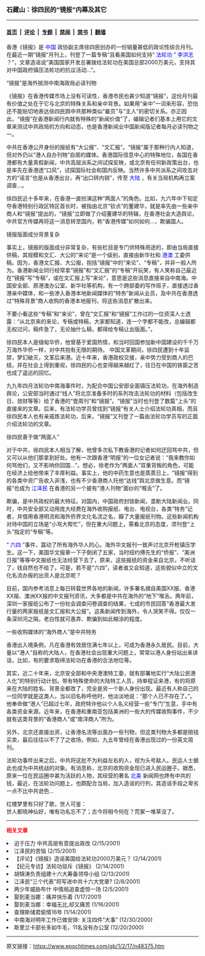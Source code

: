 ### 石藏山：徐四民的“镜报”内幕及其它

---

#### [首页](../../../..?n48375) &nbsp;|&nbsp; [评论](../../../../../epoch-comment?n48375) &nbsp;|&nbsp; [专题](../../../../../epoch-special?n48375) &nbsp;|&nbsp; [禁闻](../../../../../epoch-news?n48375) &nbsp;|&nbsp; [禁书](../../../../../books?n48375) &nbsp;|&nbsp; [翻墙](https://github.com/gfw-breaker/nogfw/blob/master/README.md?n48375)


<div class="post_content" id="artbody" itemprop="articleBody">
 <!-- article content begin -->
 <p>
  香港《镜报》是
  <ok href="http://www3.epochtimes.com/news/epochnews/main/2.html">
   <font color="blue">
    中国
   </font>
  </ok>
  政协副主席徐四民创办的一份销量甚低的政论性综合月刊。在最近一期“镜报”月刊上，刊登了一篇专稿“且看美国如何支持“
  <ok href="http://falundafa.org">
   <font color="blue">
    法轮功
   </font>
  </ok>
  ”
  <ok href="http://www.falundafa.org/index_ch.htm">
   <font color="blue">
    李洪志
   </font>
  </ok>
  ？”，文章造谣说“美国国家开发总署拨给法轮功在美国总部2000万美元，支持其对中国政府镇压法轮功的抗议活动…”。
 </p>
 <p>
  “镜报”是海外揣测中南海政局必读刊物
 </p>
 <p>
  《镜报》在香港传媒市场上没有可读性，香港市民也甚少知道“镜报”，这份月刊最有价值之处在于它与北京的特殊关系和亲中背景。如果用“亲中”一词来形容，恐怕还不能贴切地表达徐四民舆中共那种类似“雇员”与“主人”的密切关系。亦正因此，“镜报”在香港新闻行内就有特殊的“新闻价值”了，编辑记者们基本上用它的文章来测试中共政局的方向和动态，也是香港新闻业中国新闻版记者每月必读刊物之一。
 </p>
 <p>
  中共在香港公开身份的报纸有“大公报”、“文汇报”。“镜报”属于那种行内人知道，但对外仍以“港人自办刊物”自居的媒体。香港国际信息中心的特殊地位，各国在香港都有大量真假新闻，中共高层派系之间试探反映，或北京有任何新政策出台，也是率先在香港透“口风”，试探国际社会和国内反映。当然许多中共派系之间攻击对方的“谣言”也是从香港出台，再“出口转内销”，传至
  <ok href="http://www3.epochtimes.com/news/epochnews/main/2.html">
   <font color="blue">
    大陆
   </font>
  </ok>
  ，有关当局机构再立案调查…。
 </p>
 <p>
  徐四民近十多年来，在香港一直扮演这种“两面人”的角色。比如，九六年中下旬定夺香港特别行政区特区首长时，被指由北京“钦点”的董建华，就是率先由一些亲中商人和“镜报”提出的，“镜报”立即做了介绍董建华的特辑，在香港社会大造舆论，中共官方传媒再将这一消息转至国内，称“香港传媒”如何如何…，欺骗国人。
 </p>
 <p>
  镜报版面成分背景复杂
 </p>
 <p>
  事实上，镜报的版面成分非常复杂，有些栏目是专门供特殊用途的，即由当局直接供稿，其规模和文汇、大公的“来论”是一个级别，直接由新华社和
  <ok href="http://www3.epochtimes.com/news/epochnews/main/4.html">
   <font color="blue">
    港澳
   </font>
  </ok>
  工委供稿。因为，香港文汇报、大公报，抱括“镜报”中的“来论”、“专稿”，并非一般人所为。香港新闻业同行经常拿“镜报”和“文汇报”的“专稿”开玩笑，有人笑称自己最近在“镜报”写“专稿”，或在文汇报上写“来论”，意思是这些消息直接来自中南海。中国安全部、原港澳办公室、新华社等机构，有一个跨部委的写作班子，直接透过香港亲中媒体，和一些渗入香港本地新闻媒体的“特务”新闻从业员，及中共在香港透过“特殊背景”商人收购的香港本地报刊，将这些消息扩散出来。
 </p>
 <p>
  不要小看这些“专稿”和“来论”，曾在“文汇报”和“镜报”工作过的一位资深人士透露：“从北京来的来论，专稿或特稿，大家都知道，连一个字都不能改，总编辑都无权过问，稿件急了，无论抽什么稿，都得给专稿让出版面。”。
 </p>
 <p>
  徐四民本人是缅甸华侨，他曾基于爱国热情，和当时回国参加新中国建设的千千万万海外华侨一样，对中共抱有无限的期待。 中国文革期间，徐四民遭到十年监禁，梦幻破灭，文革后来港。近十年来，香港政权交接，亲中势力受到商人的巴结，并在社会上得到重视，徐四民的心也变得越来越红了，往日在中国的铁窗之苦也成了遥远的回忆。
 </p>
 <p>
  九九年四月法轮功中南海事件时，为配合中国公安部全面镇压法轮功，在海外制造舆论，公安部当时通过“线人”将北京准备多时的系列攻击法轮功的材料（包括改生日、敛财等等）给了香港的“壹周刊”和“镜报”。“镜报”当时也刊登了数篇“上头”的直接来的文章。后来，有法轮功学员曾找到“镜报”有关人士介绍法轮功真相，而且徐四民本人也有亲戚炼法轮功，后来，“镜报”又刊登了一篇由法轮功学员写的正面介绍法轮功的文章。
 </p>
 <p>
  徐四民善于做“两面人”
 </p>
 <p>
  对于中共，徐四民本人相当了解，他曾多次私下教香港的记者如何迂回骂中共，但又可以从他们那拿到好处。他有一次跟香港“明报”的一位女记者说：“我来教你如何骂他们，又不影响你回国…”。想必，徐老作为“两面人”双重背叛的角色，可能在经济上给他带来了丰厚利益。事实上，他的中药生意也是蒸蒸日上，“镜报”得到的各类中资广告收入非浅，也有不少香港商人托他“达线”舆北京做生意。而“镜报”也成为
  <ok href="http://www1.epochtimes.com/news/epochnews/news/Focus.asp?Focus_ID=801">
   <font color="blue">
    江泽民
   </font>
  </ok>
  在香港的另一个披有“港人刊物”面纱的“喉舌”了。
 </p>
 <p>
  欺骗，是中共政权的最大特征。对国内，中国政府封锁新闻，垄断大陆新闻业。同时，中共安全部又动用庞大经费在海外收购报纸、电台、电视台，各类“特务”记者，并借用香港明流和海外侨界文化名流之名，瓣了大量报纸刊物。这些新闻机构对待中国的立场是“小骂大帮忙”，但在重大问题上，需看北京的态度，须刊登“上头”指定的“专稿”等。
 </p>
 <p>
  “
  <ok href="https://www.epochtimes.com/news/epochnews/news/Focus.asp?Focus_ID=1102">
   <font color="blue">
    六四
   </font>
  </ok>
  ”事件，震动了所有海外华人的心。海外华文报刊一致声讨北京开枪镇压学生。这一下，美国华文报章一下子倒闭了五家，当时纽约傅先生的“侨报”、“美洲日报”等等中文报纸也无法经营下去了，原来，这些报纸的资金来自北京，不听话了，钱自然也不给了。可是，若不是“六四”，读者谁又会知道，这些貌似中立的文化名流办报的出资人是北京呢？
 </p>
 <p>
  目前，国内参考消息上每日转载世界各地的新闻，许多署名摘自美国XX报、香港XX报、澳洲XX报的中文报刊资讯，大多都是中共在海外的“地下”喉舌。两年前，深圳一家报纸公布了一份社会调查问卷调查的结果，七成的市民回答“香港最大发行量的两家报纸是文汇报和大公报”。这条新闻传到海外，令人哭笑不得。仅仅一条深圳河之隔，老白性就可愚弄、欺骗到如此糊涂的程度。
 </p>
 <p>
  一些收购媒体的“海外商人”是中共特务
 </p>
 <p>
  香港出入境条例，凡在香港有效居住满七年以上，可成为香港永久居民。目前，大量以“港人”自称的大陆人，在香港社会出现重大问题上，常常以港人身份站出来讲话，比如，有的要求取缔法轮功在香港的合法地位等。
 </p>
 <p>
  其实，近二十年来，北京安全部和中央港澳特工委，就有部署地实行“大陆公民港人化”的特别行动计划。带有特殊使命的大陆特工人员，持单程证来港，有的将原来在大陆的姓名、背景全都改了，完全是另一个新人身份出现。最近有人称自己的一位同学就是这类人，当以旧名称呼他时，他淡淡地说：“那个人已不存在了。”。他奉命做“港人”已超过七年，政府特许他以个人名义经营一些“专门”生意，手中有各类资金来源。近年来，在香港和重南亚包括美洲的一些大的传媒收购事件，不少就有这类背景的“香港商人”或“南洋商人”所为。
 </p>
 <p>
  另外，北京还直接出资，让香港名流等出面办一些刊物，但这类刊物大多都是赔钱买卖，最后往往以不了了之收场，例如，九五年曾经在香港出现过的一份英文周刊。
 </p>
 <p>
  法轮功事件出来之后，中共将这批不为利益左右的人，视为头号敌人。民运人士据此也成为中共统战的对象。有消息称，北京的收购资金现已进入民运圈子。据悉，原来一位在民运圈中甚为活跃的人物，其经营的著名
  <ok href="http://www3.epochtimes.com/news/epochnews/main/1.html">
   <font color="blue">
    北美
   </font>
  </ok>
  新闻网也搀有中共的钱，最近，在法轮功问题上，也颇配合当局，加入造谣的行列，其造谣手段之卑劣一点不比中共逊色…
 </p>
 <p>
  红楼梦里有只好了歌，世人可鉴：
  <br/>
  世人都晓神仙好，唯有功名忘不了；古今将相今何在？荒冢一堆草没了。
 </p>
 <hr/>
 <p>
  <b>
   <font color="red">
    相关文章
   </font>
  </b>
  <br/>
 </p>
 <li>
  <ok href="http://epochtimes.com/news/epochnews/newscontent.asp?ID=47539" target="_blank">
   迫于压力 中共高层有意提出政改
  </ok>
  (2/15/2001)
  <li>
   <ok href="http://epochtimes.com/news/epochnews/newscontent.asp?ID=47504" target="_blank">
    江泽民的苦恼
   </ok>
   (2/15/2001)
   <li>
    <ok href="http://epochtimes.com/news/epochnews/newscontent.asp?ID=47131" target="_blank">
     【评论】《镜报》造谣美国给法轮功2000万美元？
    </ok>
    (2/14/2001)
    <li>
     <ok href="http://epochtimes.com/news/epochnews/newscontent.asp?ID=47335" target="_blank">
      【纪元专访】法轮功驳斥《镜报》
     </ok>
     (2/14/2001)
     <li>
      <ok href="http://epochtimes.com/news/epochnews/newscontent.asp?ID=46658" target="_blank">
       胡锦涛负责组建十六大筹备领导小组
      </ok>
      (2/13/2001)
      <li>
       <ok href="http://epochtimes.com/news/epochnews/newscontent.asp?ID=45107" target="_blank">
        江泽民“三个代表”将写进中共十六大党章?
       </ok>
       (2/8/2001)
       <li>
        <ok href="http://epochtimes.com/news/epochnews/newscontent.asp?ID=43447" target="_blank">
         两少年威胁布什 中情局追查虚惊一场
        </ok>
        (2/5/2001)
        <li>
         <ok href="http://epochtimes.com/news/epochnews/newscontent.asp?ID=35813" target="_blank">
          娶到麦当娜：痛并快乐着
         </ok>
         (1/17/2001)
         <li>
          <ok href="http://epochtimes.com/news/epochnews/newscontent.asp?ID=35410" target="_blank">
           娶到麦当娜：幸福无比,却又痛苦
          </ok>
          (1/16/2001)
          <li>
           <ok href="http://epochtimes.com/news/epochnews/newscontent.asp?ID=34403" target="_blank">
            查理斯储君偷情16年
           </ok>
           (1/14/2001)
           <li>
            <ok href="http://epochtimes.com/news/epochnews/newscontent.asp?ID=28034" target="_blank">
             中南海对明年工作已做安排: 关注四件“大事”
            </ok>
            (12/30/2000)
            <li>
             <ok href="http://epochtimes.com/news/epochnews/newscontent.asp?ID=25610" target="_blank">
              斯里兰卡部长多如牛毛，11名没有办公室
             </ok>
             (12/20/2000)
             <br/>
             <!-- article content end -->
             <div id="below_article_ad">
             </div>
            </li>
           </li>
          </li>
         </li>
        </li>
       </li>
      </li>
     </li>
    </li>
   </li>
  </li>
 </li>
</div>


---

原文链接：https://www.epochtimes.com/gb/1/2/17/n48375.htm